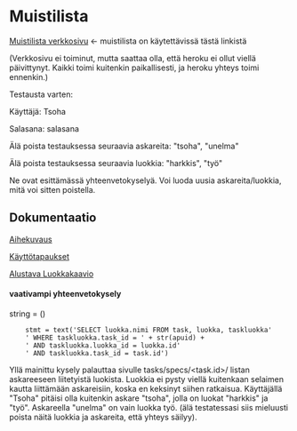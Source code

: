 # Muistilista
[Muistilista verkkosivu](https://tsoha-muistilista-kesa.herokuapp.com)  &larr; muistilista on käytettävissä tästä linkistä

(Verkkosivu ei toiminut, mutta saattaa olla, että heroku ei ollut viellä päivittynyt. Kaikki toimi kuitenkin paikallisesti, ja heroku yhteys toimi ennenkin.)

Testausta varten:

Käyttäjä: Tsoha

Salasana: salasana

Älä poista testauksessa seuraavia askareita: "tsoha", "unelma"

Älä poista testauksessa seuraavia luokkia: "harkkis", "työ"

Ne ovat esittämässä yhteenvetokyselyä. Voi luoda uusia askareita/luokkia, mitä voi sitten poistella.

## Dokumentaatio

[Aihekuvaus](https://github.com/Savolainen95/Tsoha-Muistilista/blob/master/dokumentaatio/Aihekuvaus.md)

[Käyttötapaukset](https://github.com/Savolainen95/Tsoha-Muistilista/blob/master/dokumentaatio/k%C3%A4ytt%C3%B6tapaukset.md)

[Alustava Luokkakaavio](https://github.com/Savolainen95/Tsoha-Muistilista/blob/master/dokumentaatio/kuvat/Tsoha%20luokkakaavio.png)

#### vaativampi yhteenvetokysely ####

string = ()

        stmt = text('SELECT luokka.nimi FROM task, luokka, taskluokka'
        ' WHERE taskluokka.task_id = ' + str(apuid) +
        ' AND taskluokka.luokka_id = luokka.id'
        ' AND taskluokka.task_id = task.id') 
        
Yllä mainittu kysely palauttaa sivulle tasks/specs/<task.id>/ listan askareeseen liitetyistä luokista. Luokkia ei pysty viellä kuitenkaan selaimen kautta liittämään askareisiin, koska en keksinyt siihen ratkaisua. Käyttäjällä "Tsoha" pitäisi olla kuitenkin askare "tsoha", jolla on luokat "harkkis" ja "työ". Askareella "unelma" on vain luokka työ. (älä testatessasi siis mieluusti poista näitä luokkia ja askareita, että yhteys säilyy).

